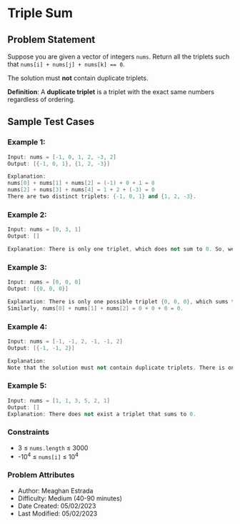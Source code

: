 # Triple Sum

## Problem Statement

Suppose you are given a vector of integers `nums`.
Return all the triplets such that `nums[i] + nums[j] + nums[k] == 0`.

The solution must **not** contain duplicate triplets.

**Definition**: A **duplicate triplet** is a triplet with the exact same numbers regardless of ordering.

## Sample Test Cases

### Example 1:

```c++
Input: nums = [-1, 0, 1, 2, -3, 2]
Output: [{-1, 0, 1}, {1, 2, -3}]

Explanation: 
nums[0] + nums[1] + nums[2] = (-1) + 0 + 1 = 0
nums[2] + nums[3] + nums[4] = 1 + 2 + (-3) = 0
There are two distinct triplets: {-1, 0, 1} and {1, 2, -3}.
```

### Example 2:

```c++
Input: nums = [0, 3, 1]
Output: [] 

Explanation: There is only one triplet, which does not sum to 0. So, we return nothing.
```

### Example 3:

```c++
Input: nums = [0, 0, 0]
Output: [{0, 0, 0}]

Explanation: There is only one possible triplet {0, 0, 0}, which sums to 0. 
Similarly, nums[0] + nums[1] + nums[2] = 0 + 0 + 0 = 0.
```

### Example 4:

```c++
Input: nums = [-1, -1, 2, -1, -1, 2]
Output: [{-1, -1, 2}]

Explanation: 
Note that the solution must not contain duplicate triplets. There is only one distinct triplet that sums to 0: (-1) + (-1) + 2 = 0
```

### Example 5:

```c++
Input: nums = [1, 1, 3, 5, 2, 1]
Output: []
Explanation: There does not exist a triplet that sums to 0.
```

### Constraints

- 3 ≤ `nums.length` ≤ 3000
- -10<sup>4</sup> ≤ `nums[i]` ≤ 10<sup>4</sup>

### Problem Attributes

- Author: Meaghan Estrada
- Difficulty: Medium (40-90 minutes)
- Date Created: 05/02/2023
- Last Modified: 05/02/2023